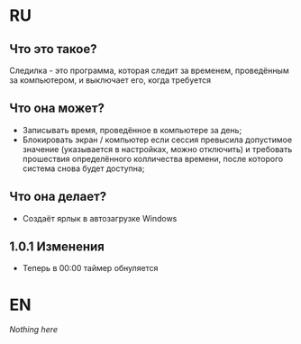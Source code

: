 # RU

## Что это такое?
Следилка - это программа, которая следит за временем, проведённым за компьютером, и выключает его, когда требуется

## Что она может?
 - Записывать время, проведённое в компьютере за день;
 - Блокировать экран / компьютер если сессия превысила допустимое значение (указывается в настройках, можно отключить) и требовать прошествия определённого колличества времени, после которого система снова будет доступна;

## Что она делает?
 - Создаёт ярлык в автозагрузке Windows

## 1.0.1 Изменения
 - Теперь в 00:00 таймер обнуляется

# EN
*Nothing here*
